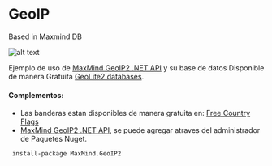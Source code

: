 # GeoIP
Based in Maxmind DB

![alt text](http://i.imgur.com/7nTeMBW.png "GeoIP & Flags")


Ejemplo de uso de [MaxMind GeoIP2 .NET API](http://maxmind.github.io/GeoIP2-dotnet) y su base de datos Disponible de manera Gratuita [GeoLite2 databases](http://dev.maxmind.com/geoip/geoip2/geolite2/).


#### Complementos:
 * Las banderas estan disponibles de manera gratuita en: [Free Country Flags](http://www.free-country-flags.com/flag_packs.php)
 * [MaxMind GeoIP2 .NET API](http://maxmind.github.io/GeoIP2-dotnet), se puede agregar atraves del administrador de Paquetes Nuget.
 
````
 install-package MaxMind.GeoIP2
````
